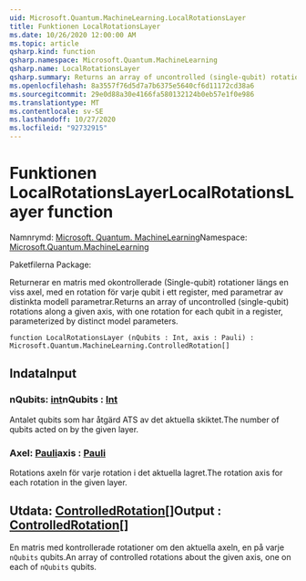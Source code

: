 ```yaml
---
uid: Microsoft.Quantum.MachineLearning.LocalRotationsLayer
title: Funktionen LocalRotationsLayer
ms.date: 10/26/2020 12:00:00 AM
ms.topic: article
qsharp.kind: function
qsharp.namespace: Microsoft.Quantum.MachineLearning
qsharp.name: LocalRotationsLayer
qsharp.summary: Returns an array of uncontrolled (single-qubit) rotations along a given axis, with one rotation for each qubit in a register, parameterized by distinct model parameters.
ms.openlocfilehash: 8a3557f76d5d7a7b6375e5640cf6d11172cd38a6
ms.sourcegitcommit: 29e0d88a30e4166fa580132124b0eb57e1f0e986
ms.translationtype: MT
ms.contentlocale: sv-SE
ms.lasthandoff: 10/27/2020
ms.locfileid: "92732915"
---
```

# <a name="localrotationslayer-function"></a><span data-ttu-id="74cfd-102">Funktionen LocalRotationsLayer</span><span class="sxs-lookup"><span data-stu-id="74cfd-102">LocalRotationsLayer function</span></span>

<span data-ttu-id="74cfd-103">Namnrymd: [Microsoft. Quantum. MachineLearning](xref:Microsoft.Quantum.MachineLearning)</span><span class="sxs-lookup"><span data-stu-id="74cfd-103">Namespace: [Microsoft.Quantum.MachineLearning](xref:Microsoft.Quantum.MachineLearning)</span></span>

<span data-ttu-id="74cfd-104">Paketfilerna [](https://nuget.org/packages/)</span><span class="sxs-lookup"><span data-stu-id="74cfd-104">Package: [](https://nuget.org/packages/)</span></span>


<span data-ttu-id="74cfd-105">Returnerar en matris med okontrollerade (Single-qubit) rotationer längs en viss axel, med en rotation för varje qubit i ett register, med parametrar av distinkta modell parametrar.</span><span class="sxs-lookup"><span data-stu-id="74cfd-105">Returns an array of uncontrolled (single-qubit) rotations along a given axis, with one rotation for each qubit in a register, parameterized by distinct model parameters.</span></span>

```qsharp
function LocalRotationsLayer (nQubits : Int, axis : Pauli) : Microsoft.Quantum.MachineLearning.ControlledRotation[]
```


## <a name="input"></a><span data-ttu-id="74cfd-106">Indata</span><span class="sxs-lookup"><span data-stu-id="74cfd-106">Input</span></span>

### <a name="nqubits--int"></a><span data-ttu-id="74cfd-107">nQubits: [int](xref:microsoft.quantum.lang-ref.int)</span><span class="sxs-lookup"><span data-stu-id="74cfd-107">nQubits : [Int](xref:microsoft.quantum.lang-ref.int)</span></span>

<span data-ttu-id="74cfd-108">Antalet qubits som har åtgärd ATS av det aktuella skiktet.</span><span class="sxs-lookup"><span data-stu-id="74cfd-108">The number of qubits acted on by the given layer.</span></span>


### <a name="axis--pauli"></a><span data-ttu-id="74cfd-109">Axel: [Pauli](xref:microsoft.quantum.lang-ref.pauli)</span><span class="sxs-lookup"><span data-stu-id="74cfd-109">axis : [Pauli](xref:microsoft.quantum.lang-ref.pauli)</span></span>

<span data-ttu-id="74cfd-110">Rotations axeln för varje rotation i det aktuella lagret.</span><span class="sxs-lookup"><span data-stu-id="74cfd-110">The rotation axis for each rotation in the given layer.</span></span>



## <a name="output--controlledrotation"></a><span data-ttu-id="74cfd-111">Utdata: [ControlledRotation](xref:Microsoft.Quantum.MachineLearning.ControlledRotation)[]</span><span class="sxs-lookup"><span data-stu-id="74cfd-111">Output : [ControlledRotation](xref:Microsoft.Quantum.MachineLearning.ControlledRotation)[]</span></span>

<span data-ttu-id="74cfd-112">En matris med kontrollerade rotationer om den aktuella axeln, en på varje `nQubits` qubits.</span><span class="sxs-lookup"><span data-stu-id="74cfd-112">An array of controlled rotations about the given axis, one on each of `nQubits` qubits.</span></span>